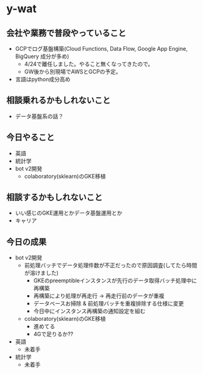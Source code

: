 # y-wat

## 会社や業務で普段やっていること
- GCPでログ基盤構築(Cloud Functions, Data Flow, Google App Engine, BigQuery 成分が多め)
  - 4/24で離任しました。やること無くなってきたので。
  - GW後から別現場でAWSとGCPの予定。
- 言語はpython成分高め

## 相談乗れるかもしれないこと
- データ基盤系の話？

## 今日やること
- 英語
- 統計学
- bot v2開発
  - colaboratory(sklearn)のGKE移植

## 相談するかもしれないこと
- いい感じのGKE運用とかデータ基盤運用とか
- キャリア

## 今日の成果
- bot v2開発
  - 前処理バッチでデータ処理件数が不正だったので原因調査(してたら時間が溶けました)
    - GKEのpreemptibleインスタンスが先行のデータ取得バッチ処理中に再構築
    - 再構築により処理が再走行 -> 再走行前のデータが重複
    - データベースお掃除 & 前処理バッチを重複排除する仕様に変更
    - 今日中にインスタンス再構築の通知設定を組む
  - colaboratory(sklearn)のGKE移植
    - 進めてる
    - 4Gで足りるか??
- 英語
  - 未着手
- 統計学
  - 未着手

